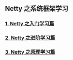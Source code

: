 ## Netty 之系统框架学习

### [1. Netty 之入门学习篇](netty-01.md)
### [2. Netty 之进阶学习篇](netty-02.md)
### [3. Netty 之原理学习篇](netty-03.md)